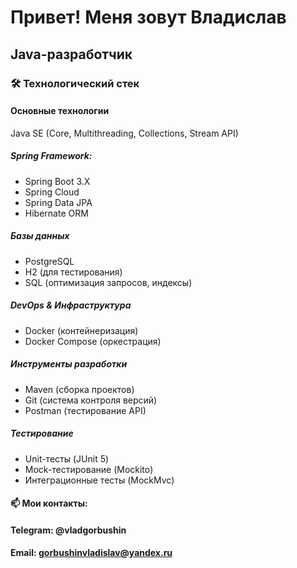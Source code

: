 # Привет! Меня зовут Владислав
## Java-разработчик
### 🛠 Технологический стек
#### Основные технологии
Java SE (Core, Multithreading, Collections, Stream API)
##### Spring Framework:
  - Spring Boot 3.X
  - Spring Cloud
  - Spring Data JPA
  - Hibernate ORM
##### Базы данных
  - PostgreSQL
  - H2 (для тестирования)
  - SQL (оптимизация запросов, индексы)

##### DevOps & Инфраструктура
  - Docker (контейнеризация)
  - Docker Compose (оркестрация)

##### Инструменты разработки
  - Maven (сборка проектов)
  - Git (система контроля версий)
  - Postman (тестирование API)
##### Тестирование
  - Unit-тесты (JUnit 5)
  - Mock-тестирование (Mockito)
  - Интеграционные тесты (MockMvc)

#### 📫 Мои контакты:
#### Telegram: @vladgorbushin
#### Email: gorbushinvladislav@yandex.ru
